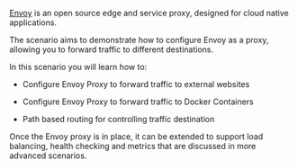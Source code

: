 [Envoy](https://www.envoyproxy.io/) is an open source edge and service proxy, designed for cloud native applications. 

The scenario aims to demonstrate how to configure Envoy as a proxy, allowing you to forward traffic to different destinations. 

In this scenario you will learn how to:
    
* Configure Envoy Proxy to forward traffic to external websites

* Configure Envoy Proxy to forward traffic to Docker Containers 

* Path based routing for controlling traffic destination

Once the Envoy proxy is in place, it can be extended to support load balancing, health checking and metrics that are discussed in more advanced scenarios. 